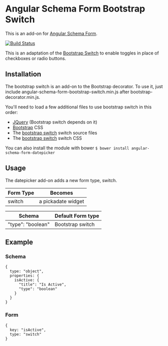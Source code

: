 # Angular Schema Form Bootstrap Switch

This is an add-on for [Angular Schema Form](https://github.com/json-schema-form/angular-schema-form).

[![Build Status](https://travis-ci.org/JChampigny/angular-schema-form-bootstrap-switch.svg?branch=master)](https://travis-ci.org/JChampigny/angular-schema-form-bootstrap-switch)

This is an adaptation of the [Bootstrap Switch](https://github.com/nostalgiaz/bootstrap-switch) to enable toggles in place of checkboxes or radio buttons.

## Installation
The bootstrap switch is an add-on to the Bootstrap decorator. To use it, just include angular-schema-form-bootstrap-switch.min.js after bootstrap-decorator.min.js.

You'll need to load a few additional files to use bootstrap switch in this order:
* [JQuery](https://jquery.com) (Bootstrap switch depends on it)
* [Bootstrap](http://getbootstrap.com) CSS
* The [bootstrap switch](https://github.com/nostalgiaz/bootstrap-switch) switch source files
* The [bootstrap switch](https://github.com/nostalgiaz/bootstrap-switch) switch CSS
 
You can also install the module with bower
`$ bower install angular-schema-form-datepicker`

## Usage
The datepicker add-on adds a new form type, switch.

Form Type | Becomes
--- | ---
switch | a pickadate widget

Schema | Default Form type
--- | ---
"type": "boolean" | Bootstrap switch

## Example
### Schema
```
{
  type: "object",
  properties: {
    isActive: {
      "title": "Is Active",
      "type": "boolean"
    }
  }
}
```
### Form
```
{
  key: "isActive",
  type: "switch"
}
```
